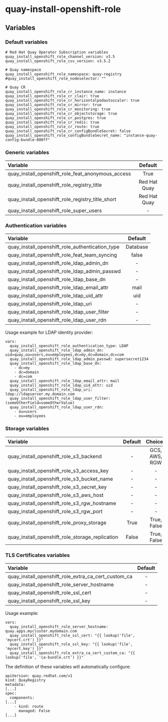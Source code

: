 # quay-install-openshift-role

## Variables
### Default variables
```
# Red Hat Quay Operator Subscription variables
quay_install_openshift_role_channel_version: v3.5
quay_install_openshift_role_csv_version: v3.5.2

# Quay namespace
quay_install_openshift_role_namespace: quay-registry
#quay_install_openshift_role_nodeselector: ""

# Quay CR
quay_install_openshift_role_cr_instance_name: instance
quay_install_openshift_role_cr_clair: true
quay_install_openshift_role_cr_horizontalpodautoscaler: true
quay_install_openshift_role_cr_mirror: true
quay_install_openshift_role_cr_monitoring: true
quay_install_openshift_role_cr_objectstorage: true
quay_install_openshift_role_cr_postgres: true
quay_install_openshift_role_cr_redis: true
quay_install_openshift_role_cr_route: true
quay_install_openshift_role_cr_configBundleSecret: false
quay_install_openshift_role_configBundleSecret_name: "instance-quay-config-bundle-000ff"
```

### Generic variables
| Variable                                          | Default      |
| :------------------------------------------------ | :----------: |
| quay_install_openshift_role_feat_anonymous_access | True         |
| quay_install_openshift_role_registry_title        | Red Hat Quay |
| quay_install_openshift_role_registry_title_short  | Red Hat Quay |
| quay_install_openshift_role_super_users           | -            |

### Authentication variables
| Variable                                        | Default  |
| :---------------------------------------------- | :------: |
| quay_install_openshift_role_authentication_type | Database |
| quay_install_openshift_role_feat_team_syncing   | false    |
| quay_install_openshift_role_ldap_admin_dn       | -        |
| quay_install_openshift_role_ldap_admin_passwd   | -        |
| quay_install_openshift_role_ldap_base_dn        | -        |
| quay_install_openshift_role_ldap_email_attr     | mail     |
| quay_install_openshift_role_ldap_uid_attr       | uid      |
| quay_install_openshift_role_ldap_uri            | -        |
| quay_install_openshift_role_ldap_user_filter    | -        |
| quay_install_openshift_role_ldap_user_rdn       | -        |

Usage example for LDAP identity provider:
```
vars:
  quay_install_openshift_role_authentication_type: LDAP
  quay_install_openshift_role_ldap_admin_dn: uid=quay,ou=users,ou=employees,dc=my,dc=domain,dc=com
  quay_install_openshift_role_ldap_admin_passwd: supersecret1234
  quay_install_openshift_role_ldap_base_dn:
    - dc=my
    - dc=domain
    - dc=com
  quay_install_openshift_role_ldap_email_attr: mail
  quay_install_openshift_role_ldap_uid_attr: uid
  quay_install_openshift_role_ldap_uri: ldap://ldapserver.my.domain.com
  quay_install_openshift_role_ldap_user_filter: (someOtherField=someOtherValue)
  quay_install_openshift_role_ldap_user_rdn:
    - ou=users
    - ou=employees
```

### Storage variables
| Variable                                        | Default | Choices       |
| :---------------------------------------------- | :-----: | :-----------: |
| quay_install_openshift_role_s3_backend          | -       | GCS, AWS, RGW |
| quay_install_openshift_role_s3_access_key       | -       | -             |
| quay_install_openshift_role_s3_bucket_name      | -       | -             |
| quay_install_openshift_role_s3_secret_key       | -       | -             |
| quay_install_openshift_role_s3_aws_host         | -       | -             |
| quay_install_openshift_role_s3_rgw_hostname     | -       | -             |
| quay_install_openshift_role_s3_rgw_port         | -       | -             |
| quay_install_openshift_role_proxy_storage       | True    | True, False   |
| quay_install_openshift_role_storage_replication | False   | True, False   |

### TLS Certificates variables

| Variable                                            | Default  |
| :-------------------------------------------------- | :------: |
| quay_install_openshift_role_extra_ca_cert_custom_ca | -        |
| quay_install_openshift_role_server_hostname         | -        |
| quay_install_openshift_role_ssl_cert                | -        |
| quay_install_openshift_role_ssl_key                 | -        |

Usage example:
```
vars:
  quay_install_openshift_role_server_hostname: quay.apps.mycluster.mydomain.com
  quay_install_openshift_role_ssl_cert: "{{ lookup('file', 'mycert.crt') }}"
  quay_install_openshift_role_ssl_key: "{{ lookup('file', 'mycert.key') }}"
  quay_install_openshift_role_extra_ca_cert_custom_ca: "{{ lookup('file', 'ca-bundle.crt') }}"
```

The definition of these variables will automatically configure:
```
apiVersion: quay.redhat.com/v1
kind: QuayRegistry
metadata:
[...]
spec:
  components:
[...]
    - kind: route
      managed: False
[...]
```
